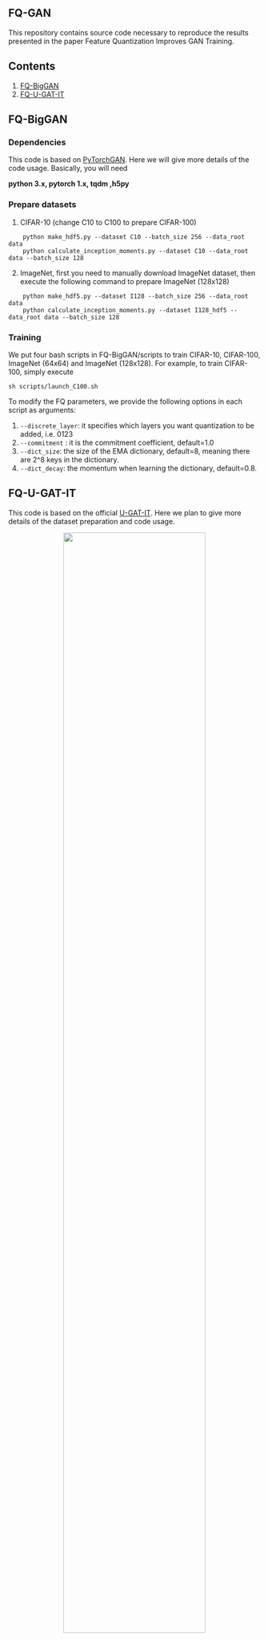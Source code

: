 ## FQ-GAN

This repository contains source code necessary to reproduce the results presented in the paper Feature Quantization Improves GAN Training.

## Contents
1. [FQ-BigGAN](#FQ-BigGAN)
2. [FQ-U-GAT-IT](#FQ-U-GAT-IT)

## FQ-BigGAN
### Dependencies
This code is based on [PyTorchGAN](https://github.com/ajbrock/BigGAN-PyTorch). Here we will give more details of the code usage. Basically, you will need 

**python 3.x, pytorch 1.x, tqdm ,h5py**

### Prepare datasets
1. CIFAR-10 (change C10 to C100 to prepare CIFAR-100)
```
	python make_hdf5.py --dataset C10 --batch_size 256 --data_root data
	python calculate_inception_moments.py --dataset C10 --data_root data --batch_size 128
```
2. ImageNet, first you need to manually download ImageNet dataset, then execute the following command to prepare ImageNet (128x128)

```
	python make_hdf5.py --dataset I128 --batch_size 256 --data_root data
	python calculate_inception_moments.py --dataset I128_hdf5 --data_root data --batch_size 128

```


### Training 
We put four bash scripts in  FQ-BigGAN/scripts to train CIFAR-10, CIFAR-100, ImageNet (64x64) and ImageNet (128x128). For example, to train CIFAR-100, simply execute

```
sh scripts/launch_C100.sh
```

To modify the FQ parameters, we provide the following options in each script as arguments:

1. `--discrete_layer`: it  specifies which layers you want quantization to be added, i.e. 0123 
2. `--commitment` : it is the commitment coefficient, default=1.0
3. `--dict_size`:  the size of the EMA dictionary, default=8, meaning there are 2^8 keys in the dictionary.
4. `--dict_decay`:  the momentum when learning the dictionary, default=0.8.

## FQ-U-GAT-IT
This code is based on the official [U-GAT-IT](https://github.com/taki0112/UGATIT). Here we plan to give more details of the dataset preparation and code usage. 

<p align="center">
  <img width="75%" height="%75" src="https://github.com/YangNaruto/FQ-GAN/images/tac_gan_scheme.png">
</p>

### Dependencies
**python 3.6.x, tensorflow-gpu-1.14.0, opencv-python, tensorboardX**

### Prepare datasets
We used selfie2anime, cat2dog, horse2zebra, photo2portrait, vangogh2photo.

1. selfie2anime: go to  [U-GAT-IT](https://github.com/taki0112/UGATIT) to download the dataset and unzip it to `./dataset`.
2. cat2dog and photo2portrait: here we provide a bash script adapted from [DRIT](https://github.com/HsinYingLee/DRIT) to download the two datasets.
```
	cd FQ-U-GAT-IT/dataset && sh download_dataset_1.sh [cat2dog, portrait]
```
3. horse2zebra and vangogh2photo: here we provide a bash script adapted from [CycleGAN](https://github.com/junyanz/CycleGAN) to download the two datasets.

```
	cd FQ-U-GAT-IT && bash download_dataset_2.sh [horse2zebra, vangogh2photo]
```


### Training
```
python main.py --quant [type=bool, True/False] --commitment_cost [type=float, default=2.0] --quantization_layer [type=str, i.e. 123] --decay [type=float, default=0.8]
```
By  default, the training procedure will output checkpoints and intermediate translations from (testA, testB) to `checkpoints (checkpoints_quant)` and `results (results_quant)` respectively.


